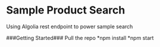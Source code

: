 # Sample Product Search
Using Algolia rest endpoint to power sample search

###Getting Started###
Pull the repo
*npm install
*npm start
